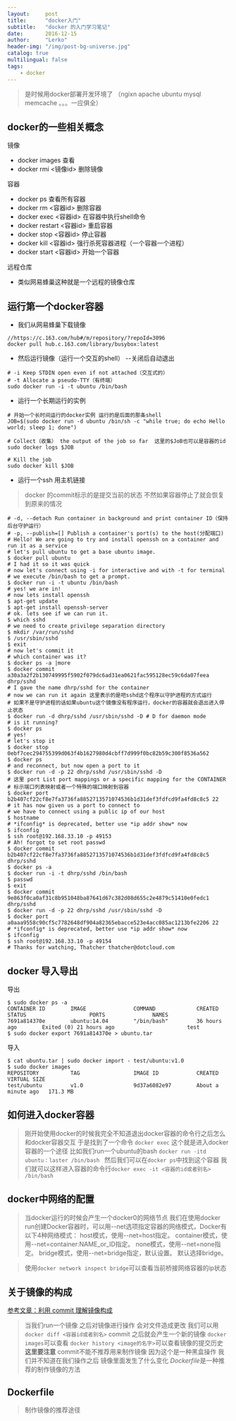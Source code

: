 ```yaml
---
layout:     post
title:      "docker入门"
subtitle:   "docker 的入门学习笔记"
date:       2016-12-15
author:     "Lerko"
header-img: "/img/post-bg-universe.jpg"
catalog: true
multilingual: false
tags:
    - docker
---
```


> 是时候用docker部署开发环境了 （ngixn apache ubuntu mysql memcache 。。。一应俱全）

## docker的一些相关概念

镜像

* docker images 查看
* docker rmi <镜像id> 删除镜像

容器

* docker ps 查看所有容器
* docker rm <容器id> 删除容器
* docker exec <容器id> 在容器中执行shell命令
* docker restart <容器id> 重启容器
* docker stop <容器id> 停止容器
* docker kill <容器id> 强行杀死容器进程（一个容器一个进程）
* docker start <容器id> 开始一个容器

远程仓库

* 类似网易蜂巢这种就是一个远程的镜像仓库



## 运行第一个docker容器

* 我们从网易蜂巢下载镜像

```shell
//https://c.163.com/hub#/m/repository/?repoId=3096
docker pull hub.c.163.com/library/busybox:latest
```
* 然后运行镜像（运行一个交互的shell） --关闭后自动退出

```shell
# -i Keep STDIN open even if not attached（交互式的）
# -t Allocate a pseudo-TTY（有终端）
sudo docker run -i -t ubuntu /bin/bash
```

* 运行一个长期运行的实例

```shell
# 开始一个长时间运行的docker实例 运行的是后面的那条shell
JOB=$(sudo docker run -d ubuntu /bin/sh -c "while true; do echo Hello world; sleep 1; done")

# Collect（收集） the output of the job so far  这里的$JoB也可以是容器的id
sudo docker logs $JOB

# Kill the job
sudo docker kill $JOB
```

* 运行一个ssh 用主机链接

> docker 的commit标示的是提交当前的状态 不然如果容器停止了就会恢复到原来的情况

```shell
# -d, --detach Run container in background and print container ID（保持后台守护运行）
# -p, --publish=[] Publish a container's port(s) to the host(分配端口)
# Hello! We are going to try and install openssh on a container and run it as a service
# let's pull ubuntu to get a base ubuntu image.
$ docker pull ubuntu
# I had it so it was quick
# now let's connect using -i for interactive and with -t for terminal
# we execute /bin/bash to get a prompt.
$ docker run -i -t ubuntu /bin/bash
# yes! we are in!
# now lets install openssh
$ apt-get update
$ apt-get install openssh-server
# ok. lets see if we can run it.
$ which sshd
# we need to create privilege separation directory
$ mkdir /var/run/sshd
$ /usr/sbin/sshd
$ exit
# now let's commit it
# which container was it?
$ docker ps -a |more
$ docker commit a30a3a2f2b130749995f5902f079dc6ad31ea0621fac595128ec59c6da07feea dhrp/sshd
# I gave the name dhrp/sshd for the container
# now we can run it again 这里表示的是吧sshd这个程序以守护进程的方式运行
# 如果不是守护进程的话如果ubuntu这个镜像没有程序运行，docker的容器就会退出进入停止状态
$ docker run -d dhrp/sshd /usr/sbin/sshd -D # D for daemon mode
# is it running?
$ docker ps
# yes!
# let's stop it
$ docker stop 0ebf7cec294755399d063f4b1627980d4cbff7d999f0bc82b59c300f8536a562
$ docker ps
# and reconnect, but now open a port to it
$ docker run -d -p 22 dhrp/sshd /usr/sbin/sshd -D
# 这里 port List port mappings or a specific mapping for the CONTAINER
# 标示端口列表映射或者一个特殊的端口映射到容器
$ docker port b2b407cf22cf8e7fa3736fa8852713571074536b1d31def3fdfcd9fa4fd8c8c5 22
# it has now given us a port to connect to
# we have to connect using a public ip of our host
$ hostname
# *ifconfig* is deprecated, better use *ip addr show* now
$ ifconfig
$ ssh root@192.168.33.10 -p 49153
# Ah! forgot to set root passwd
$ docker commit b2b407cf22cf8e7fa3736fa8852713571074536b1d31def3fdfcd9fa4fd8c8c5 dhrp/sshd
$ docker ps -a
$ docker run -i -t dhrp/sshd /bin/bash
$ passwd
$ exit
$ docker commit 9e863f0ca0af31c8b951048ba87641d67c382d08d655c2e4879c51410e0fedc1 dhrp/sshd
$ docker run -d -p 22 dhrp/sshd /usr/sbin/sshd -D
$ docker port a0aaa9558c90cf5c7782648df904a82365ebacce523e4acc085ac1213bfe2206 22
# *ifconfig* is deprecated, better use *ip addr show* now
$ ifconfig
$ ssh root@192.168.33.10 -p 49154
# Thanks for watching, Thatcher thatcher@dotcloud.com
```

## docker 导入导出

导出

```shell
$ sudo docker ps -a
CONTAINER ID        IMAGE               COMMAND             CREATED             STATUS                    PORTS               NAMES
7691a814370e        ubuntu:14.04        "/bin/bash"         36 hours ago        Exited (0) 21 hours ago                       test
$ sudo docker export 7691a814370e > ubuntu.tar
```

导入

```shell
$ cat ubuntu.tar | sudo docker import - test/ubuntu:v1.0
$ sudo docker images
REPOSITORY          TAG                 IMAGE ID            CREATED              VIRTUAL SIZE
test/ubuntu         v1.0                9d37a6082e97        About a minute ago   171.3 MB
```

## 如何进入docker容器

> 刚开始使用docker的时候我完全不知道退出docker容器的命令行之后怎么和docker容器交互
> 于是找到了一个命令 `docker exec`
> 这个就是进入docker容器的一个途径
> 比如我们run一个ubuntu的bash
> `docker run -itd ubuntu：laster /bin/bash `
> 然后我们可以在`docker ps`中找到这个容器
> 我们就可以这样进入容器的命令行`docker exec -it <容器的id或者别名> /bin/bash`

## docker中网络的配置

> 当docker运行的时候会产生一个docker0的网络节点
> 我们在使用docker run创建Docker容器时，可以用--net选项指定容器的网络模式，Docker有以下4种网络模式：
host模式，使用--net=host指定。
container模式，使用--net=container:NAME_or_ID指定。
none模式，使用--net=none指定。
bridge模式，使用--net=bridge指定，默认设置。
默认选择bridge。

>使用`docker network inspect bridge`可以查看当前桥接网络容器的ip状态


## 关于镜像的构成

[参考文章：利用 commit 理解镜像构成](https://yeasy.gitbooks.io/docker_practice/content/image/commit.html)

> 当我们run一个镜像 之后对镜像进行操作 会对文件造成更改
> 我们可以用`docker diff <容器id或者别名>`
> commit 之后就会产生一个新的镜像
> `docker images`可以查看
> `docker history <image的名字>`可以查看镜像的提交历史
> **这里要注意** commit不能不推荐用来制作镜像 因为这个是一种黑盒操作
> 我们并不知道在我们操作之后 镜像里面发生了什么变化 
> *Dockerfile*是一种推荐的制作镜像的方法

## Dockerfile

> 制作镜像的推荐途径

